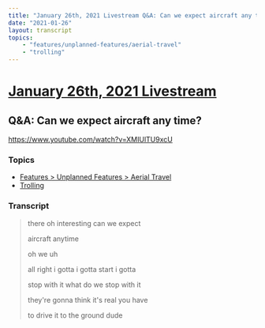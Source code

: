 ```yaml
---
title: "January 26th, 2021 Livestream Q&A: Can we expect aircraft any time?"
date: "2021-01-26"
layout: transcript
topics:
    - "features/unplanned-features/aerial-travel"
    - "trolling"
---
```

# [January 26th, 2021 Livestream](../2021-01-26.md)
## Q&A: Can we expect aircraft any time?
https://www.youtube.com/watch?v=XMIUlTU9xcU

### Topics
* [Features > Unplanned Features > Aerial Travel](../topics/features/unplanned-features/aerial-travel.md)
* [Trolling](../topics/trolling.md)

### Transcript

> there oh interesting can we expect
>
> aircraft anytime
>
> oh we uh
>
> all right i gotta i gotta start i gotta
>
> stop with it what do we stop with it
>
> they're gonna think it's real you have
>
> to drive it to the ground dude
>
